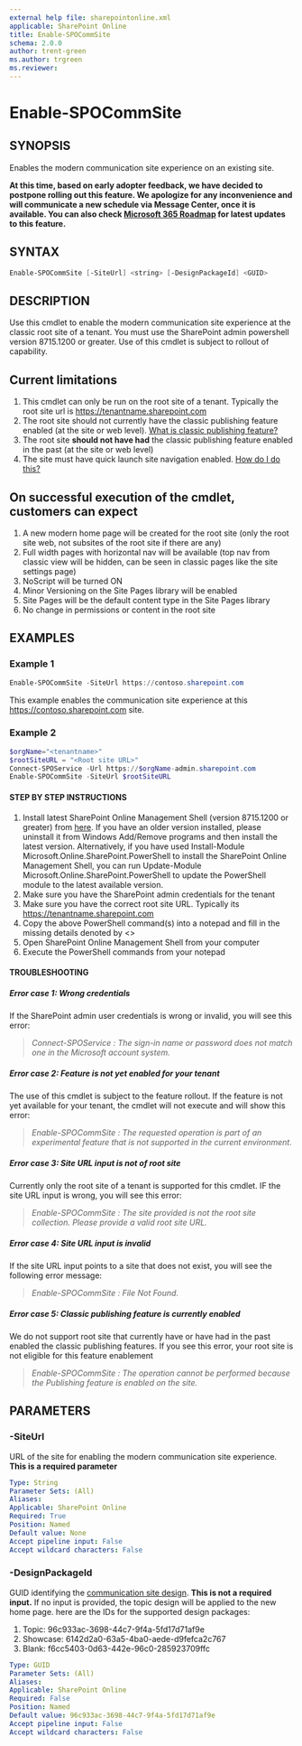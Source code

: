 ```yaml
---
external help file: sharepointonline.xml
applicable: SharePoint Online
title: Enable-SPOCommSite
schema: 2.0.0
author: trent-green
ms.author: trgreen
ms.reviewer: 
---
```


# Enable-SPOCommSite

## SYNOPSIS

Enables the modern communication site experience on an existing site.

**At this time, based on early adopter feedback, we have decided to postpone rolling out this feature. We apologize for any inconvenience and will communicate a new schedule via Message Center, once it is available. You can also check [Microsoft 365 Roadmap](https://www.microsoft.com/microsoft-365/roadmap) for latest updates to this feature.**

## SYNTAX

```powershell
Enable-SPOCommSite [-SiteUrl] <string> [-DesignPackageId] <GUID>
```

## DESCRIPTION

Use this cmdlet to enable the modern communication site experience at the classic root site of a tenant. You must use the SharePoint admin powershell version 8715.1200 or greater. Use of this cmdlet is subject to rollout of capability.

## Current limitations

1. This cmdlet can only be run on the root site of a tenant. Typically the root site url is <https://tenantname.sharepoint.com>
2. The root site should not currently have the classic publishing feature enabled (at the site or web level). [What is classic publishing feature?](https://support.office.com/article/enable-publishing-features-479677a6-8b33-4ac7-907d-071c1c7e4518)
3. The root site **should not have had** the classic publishing feature enabled in the past (at the site or web level)
4. The site must have quick launch site navigation enabled. [How do I do this?](https://support.office.com/article/customize-site-navigation-c040f014-acbb-4c98-8174-48428cf02b25#bm1a)

## On successful execution of the cmdlet, customers can expect

1. A new modern home page will be created for the root site (only the root site web, not subsites of the root site if there are any)
2. Full width pages with horizontal nav will be available (top nav from classic view will be hidden, can be seen in classic pages like the site settings page)
3. NoScript will be turned ON
4. Minor Versioning on the Site Pages library will be enabled
5. Site Pages will be the default content type in the Site Pages library
6. No change in permissions or content in the root site

## EXAMPLES

### Example 1

```powershell
Enable-SPOCommSite -SiteUrl https://contoso.sharepoint.com
```

This example enables the communication site experience at this <https://contoso.sharepoint.com> site.

### Example 2

```powershell
$orgName="<tenantname>"
$rootSiteURL = "<Root site URL>"
Connect-SPOService -Url https://$orgName-admin.sharepoint.com
Enable-SPOCommSite -SiteUrl $rootSiteURL
```

#### STEP BY STEP INSTRUCTIONS

1. Install latest SharePoint Online Management Shell (version 8715.1200 or greater) from [here](https://www.microsoft.com/en-us/download/details.aspx?id=35588). If you have an older version installed, please uninstall it from Windows Add/Remove programs and then install the latest version. Alternatively, if you have used Install-Module Microsoft.Online.SharePoint.PowerShell to install the SharePoint Online Management Shell, you can run Update-Module Microsoft.Online.SharePoint.PowerShell to update the PowerShell module to the latest available version.
2. Make sure you have the SharePoint admin credentials for the tenant
3. Make sure you have the correct root site URL. Typically its <https://tenantname.sharepoint.com>
4. Copy the above PowerShell command(s) into a notepad and fill in the missing details denoted by <>
5. Open SharePoint Online Management Shell from your computer
6. Execute the PowerShell commands from your notepad

#### TROUBLESHOOTING

##### Error case 1: Wrong credentials

If the SharePoint admin user credentials is wrong or invalid, you will see this error:

>*Connect-SPOService : The sign-in name or password does not match one in the Microsoft account system.*

##### Error case 2: Feature is not yet enabled for your tenant

The use of this cmdlet is subject to the feature rollout. If the feature is not yet available for your tenant, the cmdlet will not execute and will show this error:

>*Enable-SPOCommSite : The requested operation is part of an experimental feature that is not supported in the current environment.*

##### Error case 3: Site URL input is not of root site

Currently only the root site of a tenant is supported for this cmdlet. IF the site URL input is wrong, you will see this error:

>*Enable-SPOCommSite : The site provided is not the root site collection. Please provide a valid root site URL.*

##### Error case 4: Site URL input is invalid

If the site URL input points to a site that does not exist, you will see the following error message:

>*Enable-SPOCommSite : File Not Found.*

##### Error case 5: Classic publishing feature is currently enabled

We do not support root site that currently have or have had in the past enabled the classic publishing features. If you see this error, your root site is not eligible for this feature enablement

>*Enable-SPOCommSite : The operation cannot be performed because the Publishing feature is enabled on the site.*

## PARAMETERS

### -SiteUrl

URL of the site for enabling the modern communication site experience. **This is a required parameter**

```yaml
Type: String
Parameter Sets: (All)
Aliases:
Applicable: SharePoint Online
Required: True
Position: Named
Default value: None
Accept pipeline input: False
Accept wildcard characters: False
```

### -DesignPackageId

GUID identifying the [communication site design](https://support.office.com/article/what-is-a-sharepoint-communication-site-94a33429-e580-45c3-a090-5512a8070732). **This is not a required input.** If no input is provided, the topic design will be applied to the new home page. here are the IDs for the supported design packages:

1. Topic: 96c933ac-3698-44c7-9f4a-5fd17d71af9e
2. Showcase: 6142d2a0-63a5-4ba0-aede-d9fefca2c767
3. Blank: f6cc5403-0d63-442e-96c0-285923709ffc

```yaml
Type: GUID
Parameter Sets: (All)
Aliases:
Applicable: SharePoint Online
Required: False
Position: Named
Default value: 96c933ac-3698-44c7-9f4a-5fd17d71af9e
Accept pipeline input: False
Accept wildcard characters: False
```
